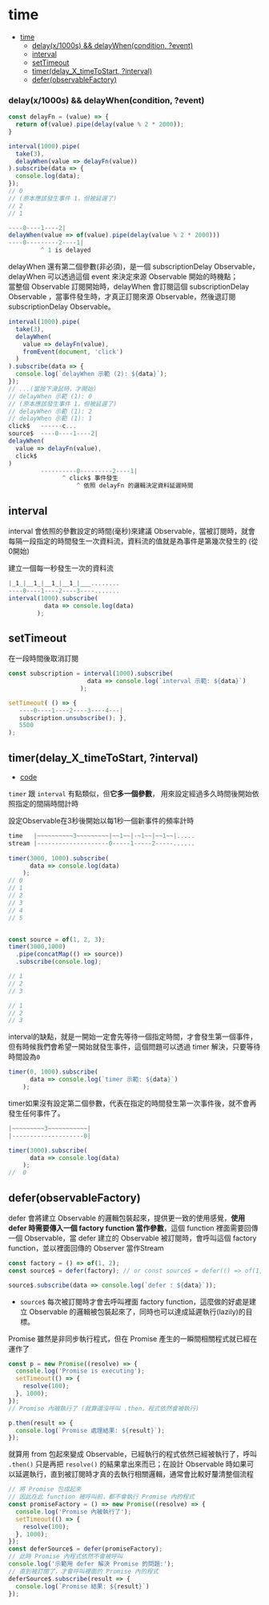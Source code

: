 # time

- [time](#time)
    - [delay(x/1000s) && delayWhen(condition, ?event)](#delayx1000s--delaywhencondition-event)
  - [interval](#interval)
  - [setTimeout](#settimeout)
  - [timer(delay_X_timeToStart, ?interval)](#timerdelay_x_timetostart-interval)
  - [defer(observableFactory)](#deferobservablefactory)

### delay(x/1000s) && delayWhen(condition, ?event)

```typescript
const delayFn = (value) => {
  return of(value).pipe(delay(value % 2 * 2000));
}

interval(1000).pipe(
  take(3),
  delayWhen(value => delayFn(value))
).subscribe(data => {
  console.log(data);
});
// 0
// (原本應該發生事件 1，但被延遲了)
// 2
// 1

----0----1----2|
delayWhen(value => of(value).pipe(delay(value % 2 * 2000)))
----0---------2----1|
         ^ 1 is delayed
```



delayWhen 還有第二個參數(非必須)，是一個 subscriptionDelay Observable，delayWhen 可以透過這個 event 來決定來源 Observable 開始的時機點；   
當整個 Observable 訂閱開始時，delayWhen 會訂閱這個 subscriptionDelay Observable ，當事件發生時，才真正訂閱來源 Observable，然後退訂閱 subscriptionDelay Observable。
```typescript
interval(1000).pipe(
  take(3),
  delayWhen(
    value => delayFn(value),
    fromEvent(document, 'click')
  )
).subscribe(data => {
  console.log(`delayWhen 示範 (2): ${data}`);
});
// ...(當按下滑鼠時，才開始)
// delayWhen 示範 (1): 0
// (原本應該發生事件 1，但被延遲了)
// delayWhen 示範 (1): 2
// delayWhen 示範 (1): 1
click$   ------c...
source$  ----0----1----2|
delayWhen(
  value => delayFn(value),
  click$
)
         ----------0---------2----1|
               ^ click$ 事件發生
                   ^ 依照 delayFn 的邏輯決定資料延遲時間
```



## interval

interval 會依照的參數設定的時間(毫秒)來建議 Observable，當被訂閱時，就會每隔一段指定的時間發生一次資料流，資料流的值就是為事件是第幾次發生的 (從0開始)

建立一個每一秒發生一次的資料流
```typescript
|_1_|__1_|__1_|__1_|___........
----0----1----2----3----.......
interval(1000).subscribe(
          data => console.log(data)
        );
```


## setTimeout

在一段時間後取消訂閱
```typescript
const subscription = interval(1000).subscribe(
                      data => console.log(`interval 示範: ${data}`)
                    );

setTimeout( () => {
   ----0----1----2----3----4---|
   subscription.unsubscribe(); }, 
   5500
);
```

## timer(delay_X_timeToStart, ?interval)

- [code](https://stackblitz.com/edit/sqdvzz?devtoolsheight=50&file=index.ts)

`timer` 跟 `interval` 有點類似，但**它多一個參數**， 用來設定經過多久時間後開始依照指定的間隔時間計時

設定Observable在3秒後開始以每1秒一個新事件的頻率計時
```typescript
time   |~~~~~~~~~~3~~~~~~~~~|~~1~~|-~1~~|~~1~~|.....
stream |--------------------0-----1-----2-----......
 
timer(3000, 1000).subscribe(
      data => console.log(data)
    );
// 0
// 1
// 2
// 3
// 4
// 5


const source = of(1, 2, 3);
timer(3000,1000)
  .pipe(concatMap(() => source))
  .subscribe(console.log);

// 1
// 2
// 3

// 1
// 2
// 3
```

interval的缺點，就是一開始一定會先等待一個指定時間，才會發生第一個事件，但有時候我們會希望一開始就發生事件，這個問題可以透過 timer 解決，只要等待時間設為`0`
```typescript 
timer(0, 1000).subscribe(
      data => console.log(`timer 示範: ${data}`)
    );
```

timer如果沒有設定第二個參數，代表在指定的時間發生第一次事件後，就不會再發生任何事件了。
```typescript
|~~~~~~~~~3~~~~~~~~~~~|
|--------------------0|

timer(3000).subscribe(
      data => console.log(data)
    );
//  0
```

## defer(observableFactory)
defer 會將建立 Observable 的邏輯包裝起來，提供更一致的使用感覺，**使用 defer 時需要傳入一個 factory function 當作參數**，這個 function 裡面需要回傳一個 Observable，當 defer 建立的 Observable 被訂閱時，會呼叫這個 factory function，並以裡面回傳的 Observer 當作Stream
```typescript
const factory = () => of(1, 2);
const source$ = defer(factory); // or const source$ = defer(() => of(1, 2););

source$.subscribe(data => console.log(`defer : ${data}`));
```
- `source$` 每次被訂閱時才會去呼叫裡面 factory function，這麼做的好處是建立 Observable 的邏輯被包裝起來了，同時也可以達成延遲執行(lazily)的目標。

Promise 雖然是非同步執行程式，但在 Promise 產生的一瞬間相關程式就已經在運作了
```typescript
const p = new Promise((resolve) => {
  console.log('Promise is executing');
  setTimeout(() => {
    resolve(100);
  }, 1000);
});
// Promise 內被執行了 (就算還沒呼叫 .then，程式依然會被執行)

p.then(result => {
  console.log(`Promise 處理結果: ${result}`);
});
```

就算用 from 包起來變成 Observable，已經執行的程式依然已經被執行了，呼叫 `.then()` 只是再把 `resolve()` 的結果拿出來而已；在設計 Observable 時如果可以延遲執行，直到被訂閱時才真的去執行相關邏輯，通常會比較好釐清整個流程
```typescript
// 將 Promise 包成起來
// 因此在此 function 被呼叫前，都不會執行 Promise 內的程式
const promiseFactory = () => new Promise((resolve) => {
  console.log('Promise 內被執行了');
  setTimeout(() => {
    resolve(100);
  }, 1000);
});
const deferSource$ = defer(promiseFactory);
// 此時 Promise 內程式依然不會被呼叫
console.log('示範用 defer 解決 Promise 的問題:');
// 直到被訂閱了，才會呼叫裡面的 Promise 內的程式
deferSource$.subscribe(result => {
  console.log(`Promise 結果: ${result}`)
});
```